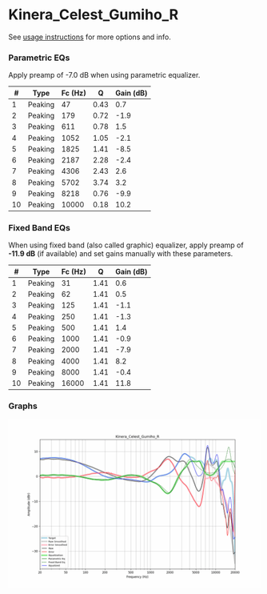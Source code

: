 # Kinera_Celest_Gumiho_R
See [usage instructions](https://github.com/jaakkopasanen/AutoEq#usage) for more options and info.

### Parametric EQs
Apply preamp of -7.0 dB when using parametric equalizer.

|   # | Type    |   Fc (Hz) |    Q |   Gain (dB) |
|-----|---------|-----------|------|-------------|
|   1 | Peaking |        47 | 0.43 |         0.7 |
|   2 | Peaking |       179 | 0.72 |        -1.9 |
|   3 | Peaking |       611 | 0.78 |         1.5 |
|   4 | Peaking |      1052 | 1.05 |        -2.1 |
|   5 | Peaking |      1825 | 1.41 |        -8.5 |
|   6 | Peaking |      2187 | 2.28 |        -2.4 |
|   7 | Peaking |      4306 | 2.43 |         2.6 |
|   8 | Peaking |      5702 | 3.74 |         3.2 |
|   9 | Peaking |      8218 | 0.76 |        -9.9 |
|  10 | Peaking |     10000 | 0.18 |        10.2 |

### Fixed Band EQs
When using fixed band (also called graphic) equalizer, apply preamp of **-11.9 dB** (if available) and set gains manually with these parameters.

|   # | Type    |   Fc (Hz) |    Q |   Gain (dB) |
|-----|---------|-----------|------|-------------|
|   1 | Peaking |        31 | 1.41 |         0.6 |
|   2 | Peaking |        62 | 1.41 |         0.5 |
|   3 | Peaking |       125 | 1.41 |        -1.1 |
|   4 | Peaking |       250 | 1.41 |        -1.3 |
|   5 | Peaking |       500 | 1.41 |         1.4 |
|   6 | Peaking |      1000 | 1.41 |        -0.9 |
|   7 | Peaking |      2000 | 1.41 |        -7.9 |
|   8 | Peaking |      4000 | 1.41 |         8.2 |
|   9 | Peaking |      8000 | 1.41 |        -0.4 |
|  10 | Peaking |     16000 | 1.41 |        11.8 |

### Graphs
![](./Kinera_Celest_Gumiho_R.png)
